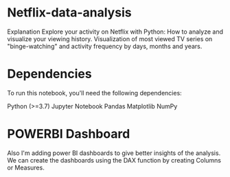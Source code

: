 # Netflix-data-analysis
Explanation
Explore your activity on Netflix with Python: How to analyze and visualize your viewing history. Visualization of most viewed TV series on "binge-watching" and activity frequency by days, months and years.

# Dependencies
To run this notebook, you'll need the following dependencies:

Python (>=3.7)
Jupyter Notebook
Pandas
Matplotlib
NumPy

# POWERBI Dashboard
Also I'm adding power BI dashboards to give better insights of the analysis. We can create the dashboards using the DAX function by creating Columns or Measures.
